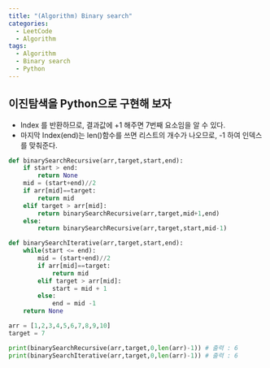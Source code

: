 ```yaml
---
title: "(Algorithm) Binary search"
categories:
  - LeetCode
  - Algorithm
tags:
  - Algorithm
  - Binary search
  - Python
---
```


## 이진탐색을 Python으로 구현해 보자

- Index 를 반환하므로, 결과값에 +1 해주면 7번째 요소임을 알 수 있다.
- 마지막 Index(end)는 len()함수를 쓰면 리스트의 개수가 나오므로, -1 하여 인덱스를 맞춰준다.

```python
def binarySearchRecursive(arr,target,start,end):
    if start > end:
        return None
    mid = (start+end)//2
    if arr[mid]==target:
        return mid
    elif target > arr[mid]:
        return binarySearchRecursive(arr,target,mid+1,end)
    else:
        return binarySearchRecursive(arr,target,start,mid-1)

def binarySearchIterative(arr,target,start,end):
    while(start <= end):
        mid = (start+end)//2
        if arr[mid]==target:
            return mid
        elif target > arr[mid]:
            start = mid + 1
        else:
            end = mid -1
    return None

arr = [1,2,3,4,5,6,7,8,9,10]
target = 7

print(binarySearchRecursive(arr,target,0,len(arr)-1)) # 출력 : 6
print(binarySearchIterative(arr,target,0,len(arr)-1)) # 출력 : 6
```
